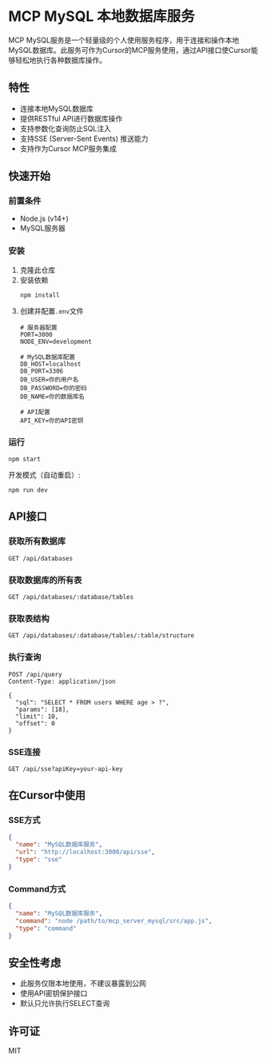 # MCP MySQL 本地数据库服务

MCP MySQL服务是一个轻量级的个人使用服务程序，用于连接和操作本地MySQL数据库。此服务可作为Cursor的MCP服务使用，通过API接口使Cursor能够轻松地执行各种数据库操作。

## 特性

- 连接本地MySQL数据库
- 提供RESTful API进行数据库操作
- 支持参数化查询防止SQL注入
- 支持SSE (Server-Sent Events) 推送能力
- 支持作为Cursor MCP服务集成

## 快速开始

### 前置条件

- Node.js (v14+)
- MySQL服务器

### 安装

1. 克隆此仓库
2. 安装依赖
   ```
   npm install
   ```
3. 创建并配置`.env`文件
   ```
   # 服务器配置
   PORT=3000
   NODE_ENV=development

   # MySQL数据库配置
   DB_HOST=localhost
   DB_PORT=3306
   DB_USER=你的用户名
   DB_PASSWORD=你的密码
   DB_NAME=你的数据库名

   # API配置
   API_KEY=你的API密钥
   ```

### 运行

```
npm start
```

开发模式（自动重启）:
```
npm run dev
```

## API接口

### 获取所有数据库
```
GET /api/databases
```

### 获取数据库的所有表
```
GET /api/databases/:database/tables
```

### 获取表结构
```
GET /api/databases/:database/tables/:table/structure
```

### 执行查询
```
POST /api/query
Content-Type: application/json

{
  "sql": "SELECT * FROM users WHERE age > ?",
  "params": [18],
  "limit": 10,
  "offset": 0
}
```

### SSE连接
```
GET /api/sse?apiKey=your-api-key
```

## 在Cursor中使用

### SSE方式
```json
{
  "name": "MySQL数据库服务",
  "url": "http://localhost:3000/api/sse",
  "type": "sse"
}
```

### Command方式
```json
{
  "name": "MySQL数据库服务",
  "command": "node /path/to/mcp_server_mysql/src/app.js",
  "type": "command"
}
```

## 安全性考虑

- 此服务仅限本地使用，不建议暴露到公网
- 使用API密钥保护接口
- 默认只允许执行SELECT查询

## 许可证

MIT 
